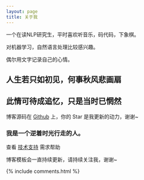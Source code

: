 ```yaml
---
layout: page
title: 关于我 
---
```


一个在读NLP研究生，平时喜欢听音乐，码代码，下象棋。

对机器学习，自然语言处理比较感兴趣。

偶尔用文字记录自己的心情。



<h2> 人生若只如初见，何事秋风悲画扇 </h2>  

<h2> 此情可待成追忆，只是当时已惘然 </h2>


博客源码在 <a target="_blank" href='https://github.com/topbookcc/topbookcc.github.io/'>Github</a> 上，你的 Star 是我更新的动力，谢谢~


<h3> 我是一个逆着时光行走的人。 </h3>  

查看 [技术支持](https://leopardpan.cn/support/) 需求帮助

博客模板会一直持续更新，请持续关注我，谢谢~

{% include comments.html %}

